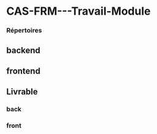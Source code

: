 # CAS-FRM---Travail-Module


### Répertoires

## backend

## frontend

## Livrable

### back

### front
